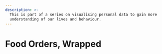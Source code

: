 ```yaml
---
description: >-
  This is part of a series on visualising personal data to gain more
  understanding of our lives and behaviour.
---
```


# Food Orders, Wrapped

